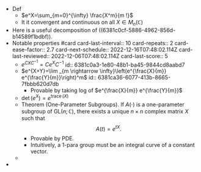 - Def
	- $e^X=\sum_{m=0}^{\infty} \frac{X^m}{m !}$
	- It it convergent and continuous on all $X\in M_n(\mathbb C)$
- Here is a useful decomposition of ((6381c0cf-5886-4962-856d-b14589f1bdbf)).
- Notable properties #card
  card-last-interval:: 10
  card-repeats:: 2
  card-ease-factor:: 2.7
  card-next-schedule:: 2022-12-16T07:48:02.114Z
  card-last-reviewed:: 2022-12-06T07:48:02.114Z
  card-last-score:: 5
	- $e^{C X C^{-1}}=C e^X C^{-1}$
	  id:: 6381c0a3-1e80-48b1-ba45-9844cd8aabd7
	- $e^{X+Y}=\lim _{m \rightarrow \infty}\left(e^{\frac{X}{m}} e^{\frac{Y}{m}}\right)^m$
	  id:: 6381ca36-6077-413b-8665-7fbbb620d7db
		- Provable by taking log of $e^{\frac{X}{m}} e^{\frac{Y}{m}}$
	- $\operatorname{det}\left(e^X\right)=e^{\operatorname{trace}(X)}$
	- Theorem (One-Parameter Subgroups). If $A(\cdot)$ is a one-parameter subgroup of $\mathrm{GL}(n ; \mathbb{C})$, there exists a unique $n \times n$ complex matrix $X$ such that
	  $$
	  A(t)=e^{t X} \text {. }
	  $$
		- Provable by PDE.
		- Intuitively, a 1-para group must be an integral curve of a constant vector.
	-
-